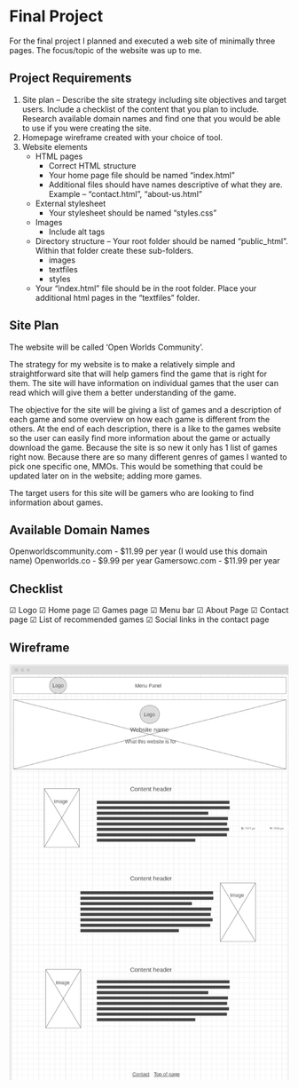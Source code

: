 # Final Project
For the final project I planned and executed a web site of minimally three pages. The focus/topic of the website was up to me. 

## Project Requirements
1. Site plan – Describe the site strategy including site objectives and target users. Include a checklist of the content
that you plan to include. Research available domain names and find one that you would be able to use if you
were creating the site.
2. Homepage wireframe created with your choice of tool.
3. Website elements
    - HTML pages
      - Correct HTML structure
      - Your home page file should be named “index.html”
      - Additional files should have names descriptive of what they are. Example – “contact.html”, “about-us.html”
    - External stylesheet
      - Your stylesheet should be named “styles.css”
    - Images
      - Include alt tags
    - Directory structure – Your root folder should be named “public_html”. Within that folder create these sub-folders.
      - images
      - textfiles
      - styles
    - Your “index.html” file should be in the root folder. Place your additional html pages in the “textfiles” folder.
    
## Site Plan
The website will be called ‘Open Worlds Community’.

The strategy for my website is to make a relatively simple and straightforward site that will help
gamers find the game that is right for them. The site will have information on individual games
that the user can read which will give them a better understanding of the game.

The objective for the site will be giving a list of games and a description of each game and some
overview on how each game is different from the others. At the end of each description, there is
a like to the games website so the user can easily find more information about the game or
actually download the game. Because the site is so new it only has 1 list of games right now.
Because there are so many different genres of games I wanted to pick one specific one, MMOs.
This would be something that could be updated later on in the website; adding more games.

The target users for this site will be gamers who are looking to find information about games.

## Available Domain Names
Openworldscommunity.com - $11.99 per year (I would use this domain name)
Openworlds.co - $9.99 per year
Gamersowc.com - $11.99 per year

## Checklist
☑ Logo
☑ Home page
☑ Games page
☑ Menu bar
☑ About Page
☑ Contact page
☑ List of recommended games
☑ Social links in the contact page

## Wireframe
![alt text](https://github.com/StyledSteezy/COMM232-Web-Communication/blob/master/Final-Project/final-project-wireframe.png "Final Project Wireframe")
